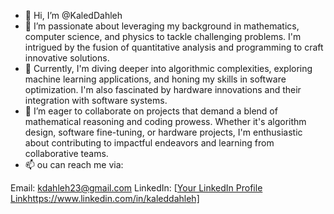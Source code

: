 - 👋 Hi, I’m @KaledDahleh
- 👀 I’m passionate about leveraging my background in mathematics, computer science, and physics to tackle challenging problems. I'm intrigued by the fusion of quantitative analysis and programming to craft innovative solutions.
- 🌱 Currently, I'm diving deeper into algorithmic complexities, exploring machine learning applications, and honing my skills in software optimization. I'm also fascinated by hardware innovations and their integration with software systems.
- 💞️ I’m eager to collaborate on projects that demand a blend of mathematical reasoning and coding prowess. Whether it's algorithm design, software fine-tuning, or hardware projects, I'm enthusiastic about contributing to impactful endeavors and learning from collaborative teams.
- 📫 ou can reach me via:

Email: kdahleh23@gmail.com
LinkedIn: [[Your LinkedIn Profile Link](https://www.linkedin.com/in/kaleddahleh)https://www.linkedin.com/in/kaleddahleh]


